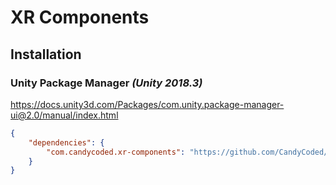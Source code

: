 # XR Components

## Installation

### Unity Package Manager _(Unity 2018.3)_

<https://docs.unity3d.com/Packages/com.unity.package-manager-ui@2.0/manual/index.html>

```json
{
    "dependencies": {
        "com.candycoded.xr-components": "https://github.com/CandyCoded/XR-Components.git#upm"
    }
}
```
